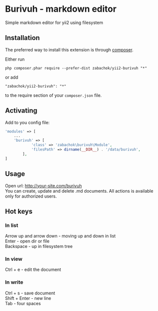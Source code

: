 Burivuh - markdown editor
=========================
Simple markdown editor for yii2 using filesystem

Installation
------------

The preferred way to install this extension is through [composer](http://getcomposer.org/download/).

Either run

```
php composer.phar require --prefer-dist zabachok/yii2-burivuh "*"
```

or add

```
"zabachok/yii2-burivuh": "*"
```

to the require section of your `composer.json` file.


Activating
-----

Add to you config file:

```php
'modules' => [
    ...
    'burivuh' => [
            'class' => 'zabachok\burivuh\Module',
            'filesPath' => dirname(__DIR__) . '/data/burivuh',
        ],
]
```


Usage
-----
Open url: http://your-site.com/burivuh  
You can create, update and delete .md documents. All actions is available only for authorized users.


## Hot keys
### In list
Arrow up and arrow down - moving up and down in list  
Enter - open dir or file  
Backspace - up in filesystem tree  
### In view
Ctrl + e - edit the document  
### In write
Ctrl + s - save document  
Shift + Enter - new line  
Tab - four spaces  
